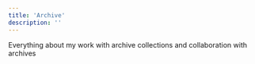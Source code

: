 ```yaml
---
title: 'Archive'
description: ''
---
```


Everything about my work with archive collections and collaboration with archives
